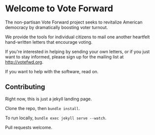 # Welcome to Vote Forward 

The non-partisan Vote Forward project seeks to revitalize American democracy by dramatically boosting voter turnout.

We provide the tools for individual citizens to mail one another heartfelt hand-written letters that encourage voting.

If you're interested in helping by sending your own letters, or if you just want
to stay informed, please sign up for the mailing list at http://votefwd.org.

If you want to help with the software, read on. 

## Contributing

Right now, this is just a jekyll landing page. 

Clone the repo, then `bundle install`.

To run locally, `bundle exec jekyll serve --watch`.

Pull requests welcome. 
